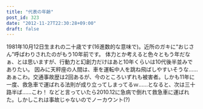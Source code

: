 ```yaml
---
title: "代表の年齢"
post_id: 323
date: "2012-11-27T22:30:28+09:00"
draft: false
---
```



1981年10月12日生まれの二十歳です(16進数的な意味で)。近所のガキに“おじさん”呼ばわりされたのがもう10年前です。 体力とか考えると色々ともう年だなぁ、とは思いますが、行動力と幻創力だけはあと10年くらいは10代後半並みでありたい。  因みに天秤座の人間は、車を運転中人を跳ね飛ばしやすいそうな……あぁこわ。交通事故歴は2回あるが、今のところいずれも被害者。しかも11年に一度、救急車で運ばれる法則が成り立ってしまってるｗ……となると、次は三十路半ば……こわ！ などと言っていたら2010.12に急病で倒れて救急車に運ばれた。しかしこれは事故じゃないのでノーカウント(?)
